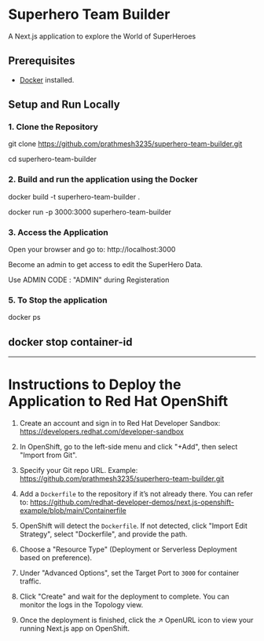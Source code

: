 # Superhero Team Builder

A Next.js application to explore the World of SuperHeroes

## Prerequisites

- [Docker](https://www.docker.com/get-started) installed.

## Setup and Run Locally

### 1. Clone the Repository

 git clone https://github.com/prathmesh3235/superhero-team-builder.git
 
 cd superhero-team-builder

### 2. Build and run the application using the Docker

docker build -t superhero-team-builder .

docker run -p 3000:3000 superhero-team-builder

### 3. Access the Application 

Open your browser and go to:
http://localhost:3000

Become an admin to get access to edit the SuperHero Data.

Use ADMIN CODE : "ADMIN" during Registeration 

### 5. To Stop the application
docker ps

docker stop container-id
----------------------------------------
----------------------------------------

# Instructions to Deploy the Application to Red Hat OpenShift

1. Create an account and sign in to Red Hat Developer Sandbox:
   https://developers.redhat.com/developer-sandbox

2. In OpenShift, go to the left-side menu and click "+Add", then select "Import from Git".

3. Specify your Git repo URL. Example:
   https://github.com/prathmesh3235/superhero-team-builder.git

4. Add a `Dockerfile` to the repository if it’s not already there. You can refer to:
   https://github.com/redhat-developer-demos/next.js-openshift-example/blob/main/Containerfile

5. OpenShift will detect the `Dockerfile`. If not detected, click "Import Edit Strategy", select "Dockerfile", and provide the path.

6. Choose a "Resource Type" (Deployment or Serverless Deployment based on preference).

7. Under "Advanced Options", set the Target Port to `3000` for container traffic.

8. Click "Create" and wait for the deployment to complete. You can monitor the logs in the Topology view.

9. Once the deployment is finished, click the ↗ OpenURL icon to view your running Next.js app on OpenShift.


